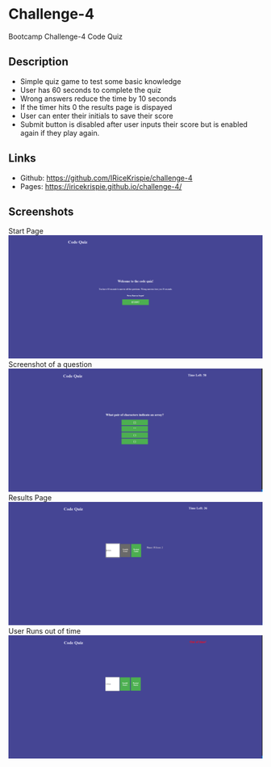 # Challenge-4
Bootcamp Challenge-4 Code Quiz

## Description
* Simple quiz game to test some basic knowledge
* User has 60 seconds to complete the quiz
* Wrong answers reduce the time by 10 seconds
* If the timer hits 0 the results page is dispayed
* User can enter their initials to save their score
* Submit button is disabled after user inputs their score but is enabled again if they play again.

## Links
* Github: https://github.com/IRiceKrispie/challenge-4
* Pages:  https://iricekrispie.github.io/challenge-4/

## Screenshots
Start Page
![Start Page](./assets/Images/startPage.png)
Screenshot of a question
![Example question](./assets/Images/question.png)
Results Page
![Score Screen](./assets/Images/results.png)
User Runs out of time
![Out of Time](./assets/Images/outOfTime.png)